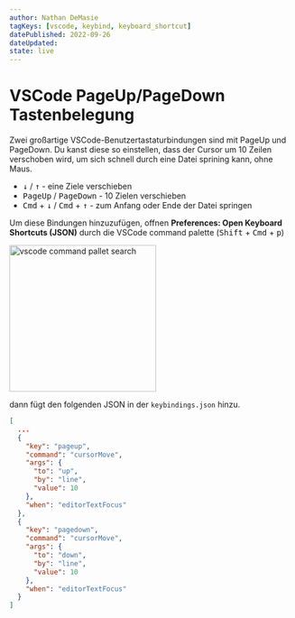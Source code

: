 ```yaml
---
author: Nathan DeMasie
tagKeys: [vscode, keybind, keyboard_shortcut]
datePublished: 2022-09-26
dateUpdated:
state: live
---
```


# VSCode PageUp/PageDown Tastenbelegung

Zwei großartige VSCode-Benutzertastaturbindungen sind mit PageUp und PageDown. Du kanst diese so einstellen, dass der Cursor um 10 Zeilen verschoben wird, um sich schnell durch eine Datei sprining kann, ohne Maus. 

- <kbd>↓</kbd> / <kbd>↑</kbd> - eine Ziele verschieben
- <kbd>PageUp</kbd> / <kbd>PageDown</kbd> - 10 Zielen verschieben
- <kbd>Cmd</kbd> + <kbd>↓</kbd> / <kbd>Cmd</kbd> + <kbd>↑</kbd> - zum Anfang oder Ende der Datei springen

Um diese Bindungen hinzuzufügen, offnen <b>Preferences: Open Keyboard Shortcuts (JSON)</b> durch die VSCode command palette (<kbd>Shift</kbd> + <kbd>Cmd</kbd> + <kbd>p</kbd>)

<img src="/blog-post/4qgu-vscode-page-keybinding/vscode-cmd-pallet-search.png" width="260" alt="vscode command pallet search" />

dann fügt den folgenden JSON in der `keybindings.json` hinzu.

```json title="keybindings.json"
[
  ...
  {
    "key": "pageup",
    "command": "cursorMove",
    "args": {
      "to": "up",
      "by": "line",
      "value": 10
    },
    "when": "editorTextFocus"
  },
  {
    "key": "pagedown",
    "command": "cursorMove",
    "args": {
      "to": "down",
      "by": "line",
      "value": 10
    },
    "when": "editorTextFocus"
  }
]
```
